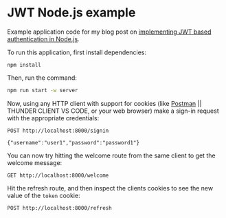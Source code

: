 # JWT Node.js example

Example application code for my blog post on [implementing JWT based authentication in Node.js](https://www.sohamkamani.com/nodejs/jwt-authentication).

To run this application, first install dependencies:

```
npm install
```

Then, run the command:

```sh
npm run start -w server
```

Now, using any HTTP client with support for cookies (like [Postman](https://www.getpostman.com/apps) || THUNDER CLIENT VS CODE, or your web browser) make a sign-in request with the appropriate credentials:

```
POST http://localhost:8000/signin

{"username":"user1","password":"password1"}
```

You can now try hitting the welcome route from the same client to get the welcome message:

```
GET http://localhost:8000/welcome
```

Hit the refresh route, and then inspect the clients cookies to see the new value of the `token` cookie:

```
POST http://localhost:8000/refresh
```
